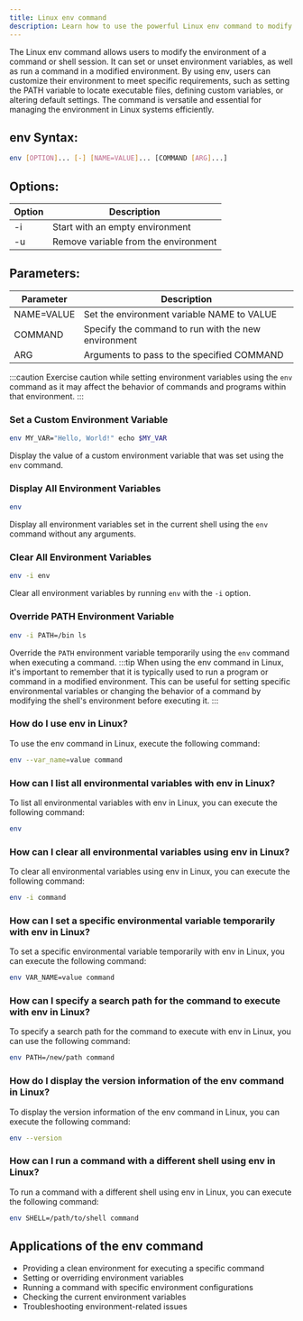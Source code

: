 ```yaml
---
title: Linux env command
description: Learn how to use the powerful Linux env command to modify the environment of a command or shell session.
---
```


The Linux env command allows users to modify the environment of a command or shell session. It can set or unset environment variables, as well as run a command in a modified environment. By using env, users can customize their environment to meet specific requirements, such as setting the PATH variable to locate executable files, defining custom variables, or altering default settings. The command is versatile and essential for managing the environment in Linux systems efficiently.

## env Syntax:
```bash
env [OPTION]... [-] [NAME=VALUE]... [COMMAND [ARG]...]
```
## Options:
| Option  | Description                       |
|---------|-----------------------------------|
| -i      | Start with an empty environment    |
| -u      | Remove variable from the environment |

## Parameters:
| Parameter | Description                                 |
|-----------|---------------------------------------------|
| NAME=VALUE| Set the environment variable NAME to VALUE  |
| COMMAND   | Specify the command to run with the new environment |
| ARG       | Arguments to pass to the specified COMMAND  |

:::caution
Exercise caution while setting environment variables using the `env` command as it may affect the behavior of commands and programs within that environment.
:::

### Set a Custom Environment Variable
```bash
env MY_VAR="Hello, World!" echo $MY_VAR
```

Display the value of a custom environment variable that was set using the `env` command.

### Display All Environment Variables
```bash
env
```

Display all environment variables set in the current shell using the `env` command without any arguments.

### Clear All Environment Variables
```bash
env -i env
```

Clear all environment variables by running `env` with the `-i` option.

### Override PATH Environment Variable
```bash
env -i PATH=/bin ls
```

Override the `PATH` environment variable temporarily using the `env` command when executing a command.
:::tip
When using the env command in Linux, it's important to remember that it is typically used to run a program or command in a modified environment. This can be useful for setting specific environmental variables or changing the behavior of a command by modifying the shell's environment before executing it.
:::

### How do I use env in Linux?
To use the env command in Linux, execute the following command:
```bash
env --var_name=value command
```

### How can I list all environmental variables with env in Linux?
To list all environmental variables with env in Linux, you can execute the following command:
```bash
env
```

### How can I clear all environmental variables using env in Linux?
To clear all environmental variables using env in Linux, you can execute the following command:
```bash
env -i command
```

### How can I set a specific environmental variable temporarily with env in Linux?
To set a specific environmental variable temporarily with env in Linux, you can execute the following command:
```bash
env VAR_NAME=value command
```

### How can I specify a search path for the command to execute with env in Linux?
To specify a search path for the command to execute with env in Linux, you can use the following command:
```bash
env PATH=/new/path command
```

### How do I display the version information of the env command in Linux?
To display the version information of the env command in Linux, you can execute the following command:
```bash
env --version
```

### How can I run a command with a different shell using env in Linux?
To run a command with a different shell using env in Linux, you can execute the following command:
```bash
env SHELL=/path/to/shell command
```

## Applications of the env command

- Providing a clean environment for executing a specific command
- Setting or overriding environment variables
- Running a command with specific environment configurations
- Checking the current environment variables
- Troubleshooting environment-related issues